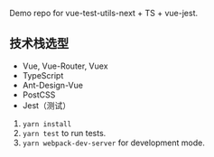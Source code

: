 Demo repo for vue-test-utils-next + TS + vue-jest.

## 技术栈选型
* Vue, Vue-Router, Vuex
* TypeScript
* Ant-Design-Vue
* PostCSS
* Jest（测试）

1. `yarn install`
2. `yarn test` to run tests.
3. `yarn webpack-dev-server` for development mode.
